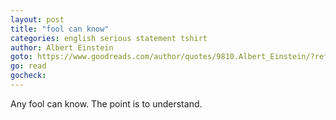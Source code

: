 ```yaml
---
layout: post
title: "fool can know"
categories: english serious statement tshirt
author: Albert Einstein
goto: https://www.goodreads.com/author/quotes/9810.Albert_Einstein/?ref=speak.junglestar.org
go: read
gocheck:
---
```

Any fool can know. The point is to understand.
